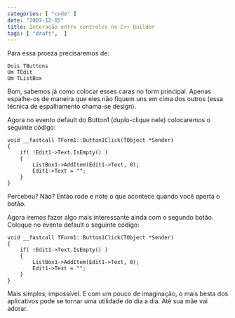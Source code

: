 ```yaml
---
categories: [ "code" ]
date: "2007-12-05"
title: Interação entre controles no C++ Builder
tags: [ "draft",  ]
---
```


Para essa proeza precisaremos de:

    
    Dois TButtons
    Um TEdit
    Um TListBox

Bom, sabemos já como colocar esses caras no form principal. Apenas espalhe-os de maneira que eles não fiquem uns em cima dos outros (essa técnica de espalhamento chama-se design).

Agora no evento default do Button1 (duplo-clique nele) colocaremos o seguinte código:

    void __fastcall TForm1::Button1Click(TObject *Sender)
    {
    	if( !Edit1->Text.IsEmpty() )
    	{
    		ListBox1->AddItem(Edit1->Text, 0);
    		Edit1->Text = "";
    	}
    } 
    

Percebeu? Não? Então rode e note o que acontece quando você aperta o botão.

Agora iremos fazer algo mais interessante ainda com o segundo botão. Coloque no evento default o seguinte código:

    void __fastcall TForm1::Button1Click(TObject *Sender)
    {
    	if( !Edit1->Text.IsEmpty() )
    	{
    		ListBox1->AddItem(Edit1->Text, 0);
    		Edit1->Text = "";
    	}
    } 
    


Mais simples, impossível. E com um pouco de imaginação, o mais besta dos aplicativos pode se tornar uma utilidade do dia a dia. Até sua mãe vai adorar.

